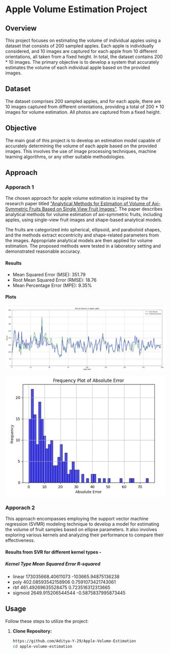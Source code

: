 # Apple Volume Estimation Project

## Overview

This project focuses on estimating the volume of individual apples using a dataset that consists of 200 sampled apples. Each apple is individually considered, and 10 images are captured for each apple from 10 different orientations, all taken from a fixed height. In total, the dataset contains 200 * 10 images. The primary objective is to develop a system that accurately estimates the volume of each individual apple based on the provided images.

## Dataset

The dataset comprises 200 sampled apples, and for each apple, there are 10 images captured from different orientations, providing a total of 200 * 10 images for volume estimation. All photos are captured from a fixed height.

## Objective

The main goal of this project is to develop an estimation model capable of accurately determining the volume of each apple based on the provided images. This involves the use of image processing techniques, machine learning algorithms, or any other suitable methodologies.

## Approach

### Apporach 1

The chosen approach for apple volume estimation is inspired by the research paper titled ["Analytical Methods for Estimation of Volume of Axi-Symmetric Fruits Based on Single View Fruit Images"](https://ieeexplore.ieee.org/abstract/document/6108909). The paper describes analytical methods for volume estimation of axi-symmetric fruits, including apples, using single-view fruit images and shape-based analytical models.

The fruits are categorized into spherical, ellipsoid, and paraboloid shapes, and the methods extract eccentricity and shape-related parameters from the images. Appropriate analytical models are then applied for volume estimation. The proposed methods were tested in a laboratory setting and demonstrated reasonable accuracy.

#### Results 

- Mean Squared Error (MSE): 351.79
- Root Mean Squared Error (RMSE): 18.76
- Mean Percentage Error (MPE): 9.35%

#### Plots

![Plot Title](Assets/Approach_1_Actual_vs_Predicted_Volume.png)

![Plot Title](Assets/Approach_2_Frequency_Plot_of_Absolute_Error.png)

### Apporach 2

This approach encompasses employing the support vector machine regression (SVMR) modeling technique to develop a model for estimating the volume of fruit samples based on ellipse parameters. It also involves exploring various kernels and analyzing their performance to compare their effectiveness.

#### Results from SVR for different kernel types - 
##### Kernel Type		Mean Squared Error		   R-squared
- linear		   	173035668.40611073	     -103665.94875136238
- poly		   	402.08593542158906	     	0.7591073421743061
- rbf			      461.49269635528475	   	0.723516312313665
- sigmoid			2649.915206544544		     -0.5875837995873445


## Usage

Follow these steps to utilize the project:

1. **Clone Repository:**
   ```bash
   https://github.com/Aditya-Y-29/Apple-Volume-Estimation
   cd apple-volume-estimation

